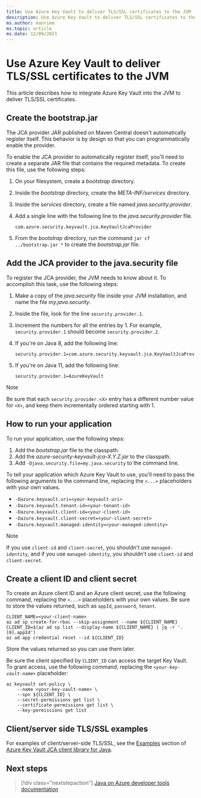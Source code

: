 ```yaml
---
title: Use Azure Key Vault to deliver TLS/SSL certificates to the JVM
description: Use Azure Key Vault to deliver TLS/SSL certificates to the JVM
ms.author: manriem
ms.topic: article
ms.date: 12/09/2021
---
```


# Use Azure Key Vault to deliver TLS/SSL certificates to the JVM

This article describes how to integrate Azure Key Vault into the JVM to deliver TLS/SSL certificates.

## Create the bootstrap.jar

The JCA provider JAR published on Maven Central doesn't automatically register itself. This behavior is by design so that you can programmatically enable the provider.

To enable the JCA provider to automatically register itself, you'll need to create a separate JAR file that contains the required metadata. To create this file, use the following steps:

1. On your filesystem, create a *bootstrap* directory.
1. Inside the *bootstrap* directory, create the *META-INF/services* directory.
1. Inside the *services* directory, create a file named *java.security.provider*.
1. Add a single line with the following line to the *java.security.provider* file.

   ```text
   com.azure.security.keyvault.jca.KeyVaultJcaProvider
   ```

1. From the *bootstrap* directory, run the command `jar cf ../bootstrap.jar *` to create the *bootstrap.jar* file.

## Add the JCA provider to the java.security file

To register the JCA provider, the JVM needs to know about it. To accomplish this task, use the following steps:

1. Make a copy of the *java.security* file inside your JVM installation, and name the file *my.java.security*.
1. Inside the file, look for the line `security.provider.1`.
1. Increment the numbers for all the entries by 1. For example, `security.provider.1` should become `security.provider.2`.
1. If you're on Java 8, add the following line:

   ```text
   security.provider.1=com.azure.security.keyvault.jca.KeyVaultJcaProvider
   ```

1. If you're on Java 11, add the following line:

   ```text
   security.provider.1=AzureKeyVault
   ```

> [!NOTE]
> Be sure that each `security.provider.<X>` entry has a different number value for `<X>`, and keep them incrementally ordered starting with 1.

## How to run your application

To run your application, use the following steps:

1. Add the *bootstrap.jar* file to the classpath.
1. Add the *azure-security-keyvault-jca-X.Y.Z.jar* to the classpath.
1. Add `-Djava.security.file=my.java.security` to the command line.

To tell your application which Azure Key Vault to use, you'll need to pass the following arguments to the command line, replacing the *`<...>`* placeholders with your own values.

* `-Dazure.keyvault.uri=<your-keyvault-uri>`
* `-Dazure.keyvault.tenant-id=<your-tenant-id>`
* `-Dazure.keyvault.client-id=<your-client-id>`
* `-Dazure.keyvault.client-secret=<your-client-secret>`
* `-Dazure.keyvault.managed-identity=<your-managed-identity>`

> [!NOTE]
> If you use `client-id` and `client-secret`, you shouldn't use `managed-identity`, and if you use `managed-identity`, you shouldn't use `client-id` and `client-secret`.

## Create a client ID and client secret

To create an Azure client ID and an Azure client secret, use the following command, replacing the *`<...>`* placeholders with your own values. Be sure to store the values returned, such as `appId`, `password`, `tenant`.

```azurecli
CLIENT_NAME=<your-client-name>
az ad sp create-for-rbac --skip-assignment --name ${CLIENT_NAME}
CLIENT_ID=$(az ad sp list --display-name ${CLIENT_NAME} | jq -r '.[0].appId')
az ad app credential reset --id ${CLIENT_ID}
```

Store the values returned so you can use them later.

Be sure the client specified by `CLIENT_ID` can access the target Key Vault. To grant access, use the following command, replacing the *`<your-key-vault-name>`* placeholder:

```azurecli
az keyvault set-policy \
    --name <your-key-vault-name> \
    --spn ${CLIENT_ID} \
    --secret-permissions get list \
    --certificate-permissions get list \
    --key-permissions get list
```

## Client/server side TLS/SSL examples

For examples of client/server-side TLS/SSL, see the [Examples](/java/api/overview/azure/security-keyvault-jca-readme#examples) section of [Azure Key Vault JCA client library for Java](/java/api/overview/azure/security-keyvault-jca-readme).

## Next steps

> [!div class="nextstepaction"]
> [Java on Azure developer tools documentation](index.yml)
